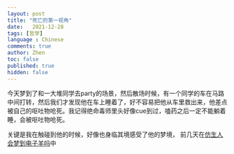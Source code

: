 ```yaml
---
layout: post
title: "死亡的第一视角"
date:   2021-12-28
tags: [哲学]
language : Chinese
comments: true
author: Zhen
toc: false
published: true
hidden: false
---
```

今天梦到了和一大堆同学去party的场景，然后散场时候，有一个同学的车在马路中间打转，然后我们才发现他在车上睡着了，好不容易把他从车里救出来，他差点被自己的呕吐物呛死。我记得绝命毒师里头好像cue到过，嗑药之后一定不能躺着睡，会被呕吐物呛死。

关键是我在触碰到他的时候，好像也身临其境感受了他的梦境，
前几天在[仿生人会梦到电子羊吗](/仿生人会梦到电子羊吗)中
<!--stackedit_data:
eyJoaXN0b3J5IjpbLTE3ODc5MTEyODddfQ==
-->